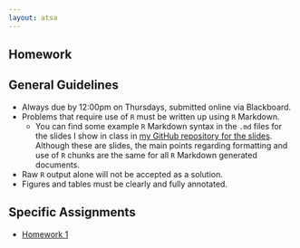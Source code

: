```yaml
---
layout: atsa
---
```

  
Homework
-------

## General Guidelines
* Always due by 12:00pm on Thursdays, submitted online via Blackboard.
* Problems that require use of `R` must be written up using `R` Markdown.
    - You can find some example `R` Markdown syntax in the `.md` files for the slides I show in class in [my GitHub repository for the slides](https://github.com/maryclare/atsa/tree/master/content/slides). Although these are slides, the main points regarding formatting and use of `R` chunks are the same for all `R` Markdown generated documents.
* Raw `R` output alone will not be accepted as a solution.
* Figures and tables must be clearly and fully annotated.

## Specific Assignments
* [Homework 1](https://maryclare.github.io/atsa/content/homework/hw_1.pdf)